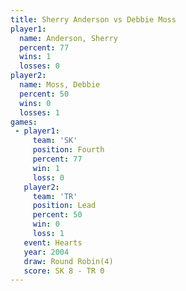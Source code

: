 ```yaml
---
title: Sherry Anderson vs Debbie Moss
player1:                
  name: Anderson, Sherry
  percent: 77           
  wins: 1               
  losses: 0             
player2:                
  name: Moss, Debbie    
  percent: 50           
  wins: 0               
  losses: 1             
games:
 - player1:          
     team: 'SK'      
     position: Fourth
     percent: 77     
     win: 1          
     loss: 0         
   player2:        
     team: 'TR'    
     position: Lead
     percent: 50   
     win: 0        
     loss: 1       
   event: Hearts       
   year: 2004          
   draw: Round Robin(4)
   score: SK 8 - TR 0  
---
```

